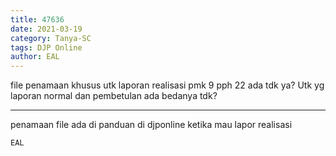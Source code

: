 ```yaml
---
title: 47636
date: 2021-03-19
category: Tanya-SC
tags: DJP Online
author: EAL
---
```


file penamaan khusus utk laporan realisasi pmk 9 pph 22 ada tdk ya? Utk yg laporan normal dan pembetulan ada bedanya tdk?

---

penamaan file ada di panduan di djponline ketika mau lapor realisasi

`EAL`

